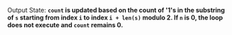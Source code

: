 Output State: **`count` is updated based on the count of '1's in the substring of `s` starting from index `i` to index `i + len(s)` modulo 2. If `n` is 0, the loop does not execute and `count` remains 0.**
